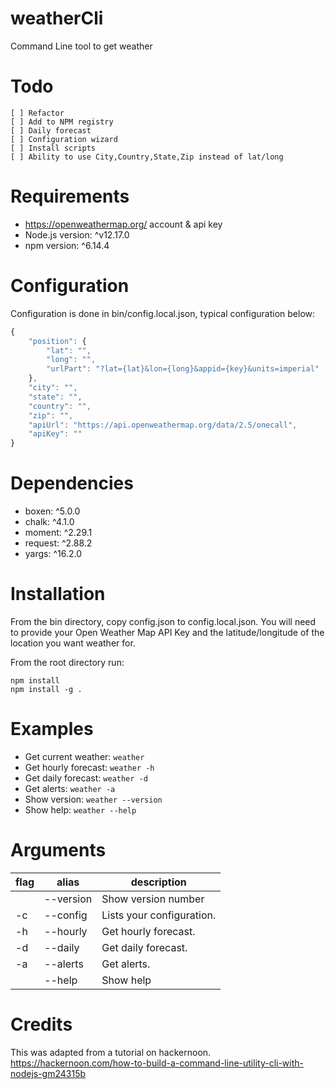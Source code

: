 # weatherCli
Command Line tool to get weather

# Todo
    [ ] Refactor
    [ ] Add to NPM registry
    [ ] Daily forecast
    [ ] Configuration wizard
    [ ] Install scripts
    [ ] Ability to use City,Country,State,Zip instead of lat/long

# Requirements
 - https://openweathermap.org/ account & api key
 - Node.js version: ^v12.17.0
 - npm version: ^6.14.4

# Configuration
Configuration is done in bin/config.local.json, typical configuration below:

``` javascript
{
    "position": {
        "lat": "",
        "long": "",
        "urlPart": "?lat={lat}&lon={long}&appid={key}&units=imperial"
    },
    "city": "",
    "state": "",
    "country": "",
    "zip": "",
    "apiUrl": "https://api.openweathermap.org/data/2.5/onecall",
    "apiKey": ""
}
```

# Dependencies
 - boxen: ^5.0.0
 - chalk: ^4.1.0
 - moment: ^2.29.1
 - request: ^2.88.2
 - yargs: ^16.2.0

# Installation
From the bin directory, copy config.json to config.local.json. You will need to provide your Open Weather Map API Key and the latitude/longitude of the location you want weather for.

From the root directory run:
``` commandline
npm install
npm install -g .
```

# Examples
- Get current weather: ```weather```
- Get hourly forecast: ```weather -h```
- Get daily forecast: ```weather -d```
- Get alerts: ```weather -a```
- Show version: ```weather --version```
- Show help: ```weather --help```

# Arguments
| flag  | alias  | description  |
|---|---|---|
|   | --version  | Show version number  |
| -c  | --config  | Lists your configuration.  |
| -h  | --hourly | Get hourly forecast.   | 
| -d  | --daily  | Get daily forecast.  | 
| -a  | --alerts  | Get alerts.  | 
|   | --help  | Show help  | 

# Credits
This was adapted from a tutorial on hackernoon.
https://hackernoon.com/how-to-build-a-command-line-utility-cli-with-nodejs-gm24315b